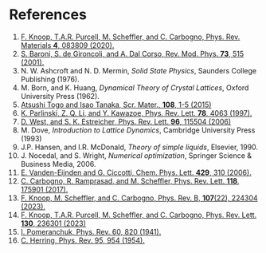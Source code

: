 # References

1. <a name="Knoop2020"></a> [F. Knoop, T.A.R. Purcell, M. Scheffler, and C. Carbogno, Phys. Rev. Materials **4**, 083809 (2020).](https://doi.org/10.1103/PhysRevMaterials.4.083809)
2. <a name="Baroni2001"></a> [S. Baroni, S. de Gironcoli, and A. Dal Corso, Rev. Mod. Phys. **73**, 515 (2001).](https://journals.aps.org/rmp/abstract/10.1103/RevModPhys.73.515)
3. <a name="AshcroftMermin"></a> N. W. Ashcroft and N. D. Mermin, _Solid State Physics_, Saunders College Publishing (1976).
4. <a name="BornHuang"></a>  M. Born, and K. Huang, _Dynamical Theory of Crystal Lattices_, Oxford University Press (1962).
5. <a name="Togo2015"></a> [Atsushi Togo and Isao Tanaka, Scr. Mater., **108**, 1-5 (2015)](https://phonopy.github.io/phonopy/)
6. <a name="Parlinski1997"></a> [K. Parlinski, Z. Q. Li, and Y. Kawazoe, Phys. Rev. Lett. **78**, 4063 (1997).](https://journals.aps.org/prl/abstract/10.1103/PhysRevLett.78.4063)
7. <a name="West2006"></a> [D. West, and S. K. Estreicher, Phys. Rev. Lett. **96**, 115504 (2006)](https://journals.aps.org/prl/abstract/10.1103/PhysRevLett.96.115504)
8. <a name="Dove1993"></a> M. Dove, _Introduction to Lattice Dynamics_, Cambridge University Press (1993)
9. <a name="HansenMcDonald"></a> J.P. Hansen, and I.R. McDonald, _Theory of simple liquids_, Elsevier, 1990.
10. <a name="Nocedal"></a> J. Nocedal, and S. Wright, _Numerical optimization_, Springer Science & Business Media, 2006.
11. <a name="Vanden-Eijnden2006"></a> [E. Vanden-Eijnden and G. Ciccotti, Chem. Phys. Lett. **429**, 310 (2006).](https://doi.org/10.1016/j.cplett.2006.07.086)
12. <a name="Carbogno2017"></a> [C. Carbogno, R. Ramprasad, and M. Scheffler, Phys. Rev. Lett. **118**, 175901 (2017).](https://doi.org/10.1103/PhysRevLett.118.175901)
13. <a name="Knoop2023PRB"></a> [F. Knoop, M. Scheffler, and C. Carbogno, Phys. Rev. B, **107**(22), 224304 (2023).](https://doi.org/10.1103/PhysRevB.107.224304)
14. <a name="Knoop2023PRL"></a> [F. Knoop, T.A.R. Purcell, M. Scheffler, and C. Carbogno, Phys. Rev. Lett. **130**, 236301 (2023)](https://doi.org/10.1103/PhysRevLett.130.236301)
15. <a name="Pomeranchuk1941"></a> [I. Pomeranchuk, Phys. Rev. 60, 820 (1941).](https://doi.org/10.1103/PhysRev.60.820)
16. <a name="Herring1954"></a> [C. Herring, Phys. Rev. 95, 954 (1954).](https://doi.org/10.1103/PhysRev.95.954)


